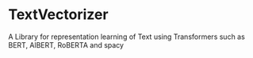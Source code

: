 # TextVectorizer
A Library for representation learning of Text using Transformers such as BERT, AlBERT, RoBERTA and spacy
